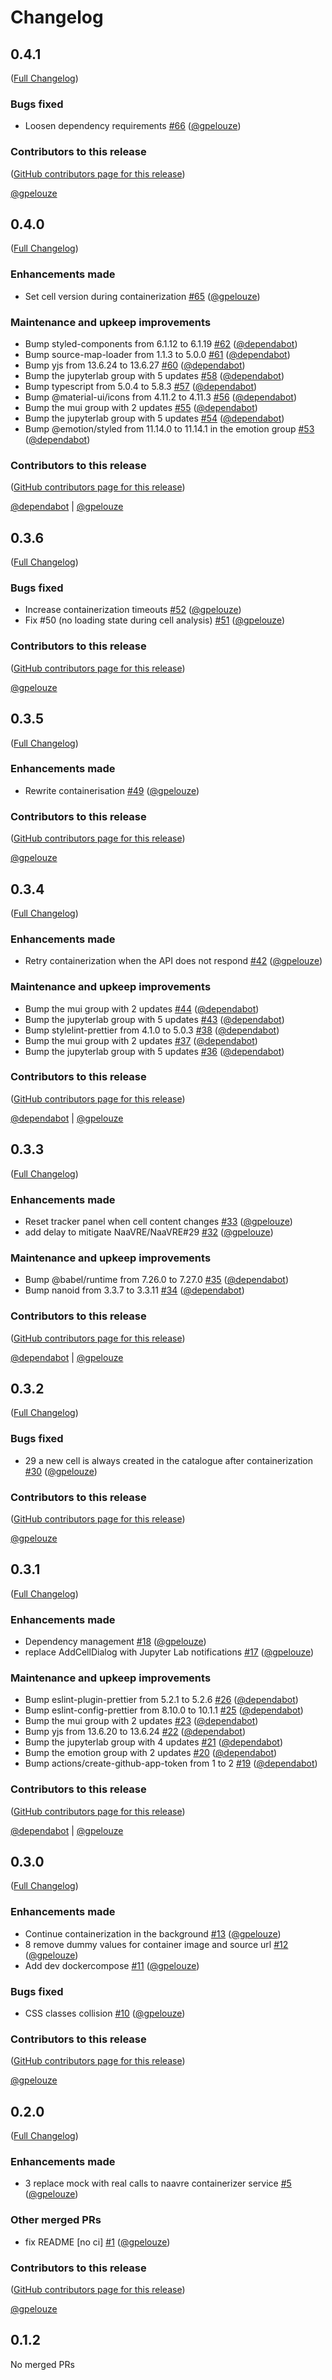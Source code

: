 # Changelog

<!-- <START NEW CHANGELOG ENTRY> -->

## 0.4.1

([Full Changelog](https://github.com/NaaVRE/NaaVRE-containerizer-jupyterlab/compare/v0.4.0...8834ba75f3ed968d73617bc0797899c13e4d1894))

### Bugs fixed

- Loosen dependency requirements [#66](https://github.com/NaaVRE/NaaVRE-containerizer-jupyterlab/pull/66) ([@gpelouze](https://github.com/gpelouze))

### Contributors to this release

([GitHub contributors page for this release](https://github.com/NaaVRE/NaaVRE-containerizer-jupyterlab/graphs/contributors?from=2025-09-23&to=2025-09-23&type=c))

[@gpelouze](https://github.com/search?q=repo%3ANaaVRE%2FNaaVRE-containerizer-jupyterlab+involves%3Agpelouze+updated%3A2025-09-23..2025-09-23&type=Issues)

<!-- <END NEW CHANGELOG ENTRY> -->

## 0.4.0

([Full Changelog](https://github.com/NaaVRE/NaaVRE-containerizer-jupyterlab/compare/v0.3.6...73e38d59992375d8ea30b6efe7bb2baa32f2f353))

### Enhancements made

- Set cell version during containerization [#65](https://github.com/NaaVRE/NaaVRE-containerizer-jupyterlab/pull/65) ([@gpelouze](https://github.com/gpelouze))

### Maintenance and upkeep improvements

- Bump styled-components from 6.1.12 to 6.1.19 [#62](https://github.com/NaaVRE/NaaVRE-containerizer-jupyterlab/pull/62) ([@dependabot](https://github.com/dependabot))
- Bump source-map-loader from 1.1.3 to 5.0.0 [#61](https://github.com/NaaVRE/NaaVRE-containerizer-jupyterlab/pull/61) ([@dependabot](https://github.com/dependabot))
- Bump yjs from 13.6.24 to 13.6.27 [#60](https://github.com/NaaVRE/NaaVRE-containerizer-jupyterlab/pull/60) ([@dependabot](https://github.com/dependabot))
- Bump the jupyterlab group with 5 updates [#58](https://github.com/NaaVRE/NaaVRE-containerizer-jupyterlab/pull/58) ([@dependabot](https://github.com/dependabot))
- Bump typescript from 5.0.4 to 5.8.3 [#57](https://github.com/NaaVRE/NaaVRE-containerizer-jupyterlab/pull/57) ([@dependabot](https://github.com/dependabot))
- Bump @material-ui/icons from 4.11.2 to 4.11.3 [#56](https://github.com/NaaVRE/NaaVRE-containerizer-jupyterlab/pull/56) ([@dependabot](https://github.com/dependabot))
- Bump the mui group with 2 updates [#55](https://github.com/NaaVRE/NaaVRE-containerizer-jupyterlab/pull/55) ([@dependabot](https://github.com/dependabot))
- Bump the jupyterlab group with 5 updates [#54](https://github.com/NaaVRE/NaaVRE-containerizer-jupyterlab/pull/54) ([@dependabot](https://github.com/dependabot))
- Bump @emotion/styled from 11.14.0 to 11.14.1 in the emotion group [#53](https://github.com/NaaVRE/NaaVRE-containerizer-jupyterlab/pull/53) ([@dependabot](https://github.com/dependabot))

### Contributors to this release

([GitHub contributors page for this release](https://github.com/NaaVRE/NaaVRE-containerizer-jupyterlab/graphs/contributors?from=2025-06-15&to=2025-09-23&type=c))

[@dependabot](https://github.com/search?q=repo%3ANaaVRE%2FNaaVRE-containerizer-jupyterlab+involves%3Adependabot+updated%3A2025-06-15..2025-09-23&type=Issues) | [@gpelouze](https://github.com/search?q=repo%3ANaaVRE%2FNaaVRE-containerizer-jupyterlab+involves%3Agpelouze+updated%3A2025-06-15..2025-09-23&type=Issues)

## 0.3.6

([Full Changelog](https://github.com/NaaVRE/NaaVRE-containerizer-jupyterlab/compare/v0.3.5...d5bdde6f6001d700c40b89cbf5a2af5e3f68058e))

### Bugs fixed

- Increase containerization timeouts [#52](https://github.com/NaaVRE/NaaVRE-containerizer-jupyterlab/pull/52) ([@gpelouze](https://github.com/gpelouze))
- Fix #50 (no loading state during cell analysis) [#51](https://github.com/NaaVRE/NaaVRE-containerizer-jupyterlab/pull/51) ([@gpelouze](https://github.com/gpelouze))

### Contributors to this release

([GitHub contributors page for this release](https://github.com/NaaVRE/NaaVRE-containerizer-jupyterlab/graphs/contributors?from=2025-06-13&to=2025-06-15&type=c))

[@gpelouze](https://github.com/search?q=repo%3ANaaVRE%2FNaaVRE-containerizer-jupyterlab+involves%3Agpelouze+updated%3A2025-06-13..2025-06-15&type=Issues)

## 0.3.5

([Full Changelog](https://github.com/NaaVRE/NaaVRE-containerizer-jupyterlab/compare/v0.3.4...e39ee7489ba0ddec02e62537e1937fddcf0aa921))

### Enhancements made

- Rewrite containerisation [#49](https://github.com/NaaVRE/NaaVRE-containerizer-jupyterlab/pull/49) ([@gpelouze](https://github.com/gpelouze))

### Contributors to this release

([GitHub contributors page for this release](https://github.com/NaaVRE/NaaVRE-containerizer-jupyterlab/graphs/contributors?from=2025-06-09&to=2025-06-13&type=c))

[@gpelouze](https://github.com/search?q=repo%3ANaaVRE%2FNaaVRE-containerizer-jupyterlab+involves%3Agpelouze+updated%3A2025-06-09..2025-06-13&type=Issues)

## 0.3.4

([Full Changelog](https://github.com/NaaVRE/NaaVRE-containerizer-jupyterlab/compare/v0.3.3...6c70880426c2438feade9aae2f10e095453a942c))

### Enhancements made

- Retry containerization when the API does not respond [#42](https://github.com/NaaVRE/NaaVRE-containerizer-jupyterlab/pull/42) ([@gpelouze](https://github.com/gpelouze))

### Maintenance and upkeep improvements

- Bump the mui group with 2 updates [#44](https://github.com/NaaVRE/NaaVRE-containerizer-jupyterlab/pull/44) ([@dependabot](https://github.com/dependabot))
- Bump the jupyterlab group with 5 updates [#43](https://github.com/NaaVRE/NaaVRE-containerizer-jupyterlab/pull/43) ([@dependabot](https://github.com/dependabot))
- Bump stylelint-prettier from 4.1.0 to 5.0.3 [#38](https://github.com/NaaVRE/NaaVRE-containerizer-jupyterlab/pull/38) ([@dependabot](https://github.com/dependabot))
- Bump the mui group with 2 updates [#37](https://github.com/NaaVRE/NaaVRE-containerizer-jupyterlab/pull/37) ([@dependabot](https://github.com/dependabot))
- Bump the jupyterlab group with 5 updates [#36](https://github.com/NaaVRE/NaaVRE-containerizer-jupyterlab/pull/36) ([@dependabot](https://github.com/dependabot))

### Contributors to this release

([GitHub contributors page for this release](https://github.com/NaaVRE/NaaVRE-containerizer-jupyterlab/graphs/contributors?from=2025-04-25&to=2025-06-09&type=c))

[@dependabot](https://github.com/search?q=repo%3ANaaVRE%2FNaaVRE-containerizer-jupyterlab+involves%3Adependabot+updated%3A2025-04-25..2025-06-09&type=Issues) | [@gpelouze](https://github.com/search?q=repo%3ANaaVRE%2FNaaVRE-containerizer-jupyterlab+involves%3Agpelouze+updated%3A2025-04-25..2025-06-09&type=Issues)

## 0.3.3

([Full Changelog](https://github.com/NaaVRE/NaaVRE-containerizer-jupyterlab/compare/v0.3.2...d4d46ae254a261dc40c348e2c9d17f18dc81634a))

### Enhancements made

- Reset tracker panel when cell content changes [#33](https://github.com/NaaVRE/NaaVRE-containerizer-jupyterlab/pull/33) ([@gpelouze](https://github.com/gpelouze))
- add delay to mitigate NaaVRE/NaaVRE#29 [#32](https://github.com/NaaVRE/NaaVRE-containerizer-jupyterlab/pull/32) ([@gpelouze](https://github.com/gpelouze))

### Maintenance and upkeep improvements

- Bump @babel/runtime from 7.26.0 to 7.27.0 [#35](https://github.com/NaaVRE/NaaVRE-containerizer-jupyterlab/pull/35) ([@dependabot](https://github.com/dependabot))
- Bump nanoid from 3.3.7 to 3.3.11 [#34](https://github.com/NaaVRE/NaaVRE-containerizer-jupyterlab/pull/34) ([@dependabot](https://github.com/dependabot))

### Contributors to this release

([GitHub contributors page for this release](https://github.com/NaaVRE/NaaVRE-containerizer-jupyterlab/graphs/contributors?from=2025-04-17&to=2025-04-25&type=c))

[@dependabot](https://github.com/search?q=repo%3ANaaVRE%2FNaaVRE-containerizer-jupyterlab+involves%3Adependabot+updated%3A2025-04-17..2025-04-25&type=Issues) | [@gpelouze](https://github.com/search?q=repo%3ANaaVRE%2FNaaVRE-containerizer-jupyterlab+involves%3Agpelouze+updated%3A2025-04-17..2025-04-25&type=Issues)

## 0.3.2

([Full Changelog](https://github.com/NaaVRE/NaaVRE-containerizer-jupyterlab/compare/v0.3.1...673fab983231c2fcd3b1d80cc74d98385ac2ba91))

### Bugs fixed

- 29 a new cell is always created in the catalogue after containerization [#30](https://github.com/NaaVRE/NaaVRE-containerizer-jupyterlab/pull/30) ([@gpelouze](https://github.com/gpelouze))

### Contributors to this release

([GitHub contributors page for this release](https://github.com/NaaVRE/NaaVRE-containerizer-jupyterlab/graphs/contributors?from=2025-04-10&to=2025-04-17&type=c))

[@gpelouze](https://github.com/search?q=repo%3ANaaVRE%2FNaaVRE-containerizer-jupyterlab+involves%3Agpelouze+updated%3A2025-04-10..2025-04-17&type=Issues)

## 0.3.1

([Full Changelog](https://github.com/NaaVRE/NaaVRE-containerizer-jupyterlab/compare/v0.3.0...f0108e4d3d7842970c23be01840308b8b4ff5e1d))

### Enhancements made

- Dependency management [#18](https://github.com/NaaVRE/NaaVRE-containerizer-jupyterlab/pull/18) ([@gpelouze](https://github.com/gpelouze))
- replace AddCellDialog with Jupyter Lab notifications [#17](https://github.com/NaaVRE/NaaVRE-containerizer-jupyterlab/pull/17) ([@gpelouze](https://github.com/gpelouze))

### Maintenance and upkeep improvements

- Bump eslint-plugin-prettier from 5.2.1 to 5.2.6 [#26](https://github.com/NaaVRE/NaaVRE-containerizer-jupyterlab/pull/26) ([@dependabot](https://github.com/dependabot))
- Bump eslint-config-prettier from 8.10.0 to 10.1.1 [#25](https://github.com/NaaVRE/NaaVRE-containerizer-jupyterlab/pull/25) ([@dependabot](https://github.com/dependabot))
- Bump the mui group with 2 updates [#23](https://github.com/NaaVRE/NaaVRE-containerizer-jupyterlab/pull/23) ([@dependabot](https://github.com/dependabot))
- Bump yjs from 13.6.20 to 13.6.24 [#22](https://github.com/NaaVRE/NaaVRE-containerizer-jupyterlab/pull/22) ([@dependabot](https://github.com/dependabot))
- Bump the jupyterlab group with 4 updates [#21](https://github.com/NaaVRE/NaaVRE-containerizer-jupyterlab/pull/21) ([@dependabot](https://github.com/dependabot))
- Bump the emotion group with 2 updates [#20](https://github.com/NaaVRE/NaaVRE-containerizer-jupyterlab/pull/20) ([@dependabot](https://github.com/dependabot))
- Bump actions/create-github-app-token from 1 to 2 [#19](https://github.com/NaaVRE/NaaVRE-containerizer-jupyterlab/pull/19) ([@dependabot](https://github.com/dependabot))

### Contributors to this release

([GitHub contributors page for this release](https://github.com/NaaVRE/NaaVRE-containerizer-jupyterlab/graphs/contributors?from=2025-03-18&to=2025-04-10&type=c))

[@dependabot](https://github.com/search?q=repo%3ANaaVRE%2FNaaVRE-containerizer-jupyterlab+involves%3Adependabot+updated%3A2025-03-18..2025-04-10&type=Issues) | [@gpelouze](https://github.com/search?q=repo%3ANaaVRE%2FNaaVRE-containerizer-jupyterlab+involves%3Agpelouze+updated%3A2025-03-18..2025-04-10&type=Issues)

## 0.3.0

([Full Changelog](https://github.com/NaaVRE/NaaVRE-containerizer-jupyterlab/compare/v0.2.0...dd8ef8612c12bcf51d9734aa7c6c7b3b1bf6b8a4))

### Enhancements made

- Continue containerization in the background [#13](https://github.com/NaaVRE/NaaVRE-containerizer-jupyterlab/pull/13) ([@gpelouze](https://github.com/gpelouze))
- 8 remove dummy values for container image and source url [#12](https://github.com/NaaVRE/NaaVRE-containerizer-jupyterlab/pull/12) ([@gpelouze](https://github.com/gpelouze))
- Add dev dockercompose [#11](https://github.com/NaaVRE/NaaVRE-containerizer-jupyterlab/pull/11) ([@gpelouze](https://github.com/gpelouze))

### Bugs fixed

- CSS classes collision [#10](https://github.com/NaaVRE/NaaVRE-containerizer-jupyterlab/pull/10) ([@gpelouze](https://github.com/gpelouze))

### Contributors to this release

([GitHub contributors page for this release](https://github.com/NaaVRE/NaaVRE-containerizer-jupyterlab/graphs/contributors?from=2024-11-22&to=2025-03-18&type=c))

[@gpelouze](https://github.com/search?q=repo%3ANaaVRE%2FNaaVRE-containerizer-jupyterlab+involves%3Agpelouze+updated%3A2024-11-22..2025-03-18&type=Issues)

## 0.2.0

([Full Changelog](https://github.com/NaaVRE/NaaVRE-containerizer-jupyterlab/compare/v0.1.2...a9496dd68e1e17cb7617696d722a31fb545c53e2))

### Enhancements made

- 3 replace mock with real calls to naavre containerizer service [#5](https://github.com/NaaVRE/NaaVRE-containerizer-jupyterlab/pull/5) ([@gpelouze](https://github.com/gpelouze))

### Other merged PRs

- fix README [no ci] [#1](https://github.com/NaaVRE/NaaVRE-containerizer-jupyterlab/pull/1) ([@gpelouze](https://github.com/gpelouze))

### Contributors to this release

([GitHub contributors page for this release](https://github.com/NaaVRE/NaaVRE-containerizer-jupyterlab/graphs/contributors?from=2024-09-23&to=2024-11-22&type=c))

[@gpelouze](https://github.com/search?q=repo%3ANaaVRE%2FNaaVRE-containerizer-jupyterlab+involves%3Agpelouze+updated%3A2024-09-23..2024-11-22&type=Issues)

## 0.1.2

No merged PRs
